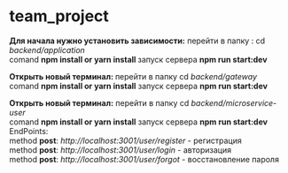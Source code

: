 # team_project

<div><b>Для начала нужно установить зависимости:</b>
перейти в папку : cd <i>backend/application</i> <div>comand <b> npm install or yarn install </b>
запуск сервера <b> npm run start:dev</b></div></div>

<b><div>Открыть новый терминал: </b>
перейти в папку cd <i>backend/gateway</i><div> comand <b> npm install or yarn install</b>
запуск сервера <b>npm run start:dev</b></div></div>


<div><b>Открыть новый терминал:</b>
перейти в папку cd <i>backend/microservice-user</i> <div> comand <b>npm install or yarn install</b>
запуск сервера <b>npm run start:dev</b></div></div>

<div></div>
<div>EndPoints:</div>
<div>method <b>post</b>:  <i>http://localhost:3001/user/register</i>  - регистрация</div>
<div>method <b>post</b>:  <i>http://localhost:3001/user/login</i>  - авторизация</div>
<div>method <b>post</b>:  <i>http://localhost:3001/user/forgot</i>  - восстановление пароля</div>
